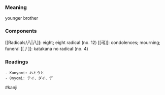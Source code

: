 ### Meaning

younger brother

### Components

[[Radicals/八|八]]: eight; eight radical (no. 12) [[弔]]: condolences; mourning; funeral [[丿]]: katakana no radical (no. 4)

### Readings

```
- Kunyomi: おとうと
- Onyomi: テイ、ダイ、デ
```

#kanji
